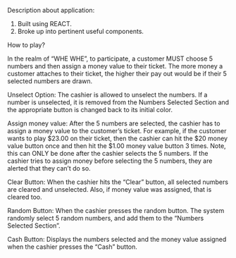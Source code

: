 Description about application:

1) Built using REACT.
2) Broke up into pertinent useful components.

How to play?

In the realm of “WHE WHE”, to participate, a customer MUST choose 5 numbers and then assign a money value to their ticket. The more money a customer attaches to their ticket, the higher their pay out would be if their 5 selected numbers are drawn.

Unselect Option: The cashier is allowed to unselect the numbers. If a number is unselected, it is removed from the Numbers Selected Section and the appropriate button is changed back to its initial color.

Assign money value: After the 5 numbers are selected, the cashier has to assign a money value to the customer’s ticket. For example, if the customer wants to play $23.00 on their ticket, then the cashier can hit the $20 money value button once and then hit the $1.00 money value button 3 times. Note, this can ONLY be done after the cashier selects the 5 numbers. If the cashier tries to assign money before selecting the 5 numbers, they are alerted that they can’t do so.

Clear Button: When the cashier hits the “Clear” button, all selected numbers are cleared and unselected. Also, if money value was assigned, that is cleared too. 

Random Button: When the cashier presses the random button. The system randomly select 5 random numbers, and add them to the “Numbers Selected Section”.

Cash Button: Displays the numbers selected and the money value assigned when the cashier presses the “Cash” button.



